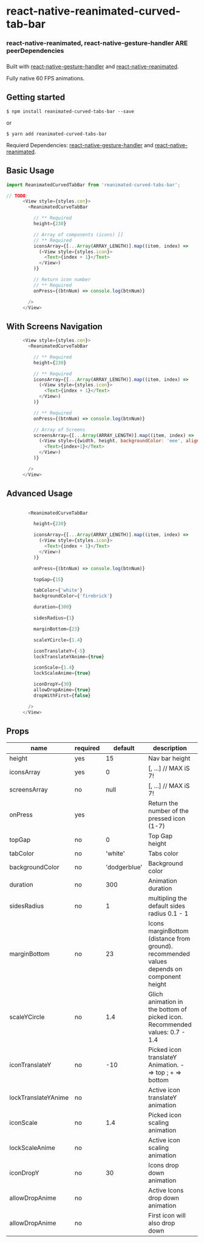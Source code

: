# react-native-reanimated-curved-tab-bar
### 
### react-native-reanimated, react-native-gesture-handler ARE peerDependencies 
### 

Built with [react-native-gesture-handler](https://github.com/kmagiera/react-native-gesture-handler) and [react-native-reanimated](https://github.com/kmagiera/react-native-reanimated).

Fully native 60 FPS animations.

## Getting started

`$ npm install reanimated-curved-tabs-bar --save`

or

`$ yarn add reanimated-curved-tabs-bar`

Requierd Dependencies: [react-native-gesture-handler](https://kmagiera.github.io/react-native-gesture-handler/docs/getting-started.html) and [react-native-reanimated](https://github.com/kmagiera/react-native-reanimated).

## Basic Usage
```javascript
import ReanimatedCurvedTabBar from 'reanimated-curved-tabs-bar';

// TODO: 
      <View style={styles.con}>
        <ReanimatedCurveTabBar

          // ** Required
          height={230}

          // Array of components (icons) []
          // ** Required
          iconsArray={[...Array(ARRAY_LENGTH)].map((item, index) =>
            (<View style={styles.icon}>
              <Text>{index + 1}</Text>
            </View>)
          )}

          // Return icon number
          // ** Required
          onPress={(btnNum) => console.log(btnNum)}

        />
      </View>
```

## 
## With Screens Navigation  
```javascript
      <View style={styles.con}>
        <ReanimatedCurveTabBar

          // ** Required
          height={230}

          // ** Required
          iconsArray={[...Array(ARRAY_LENGTH)].map((item, index) =>
            (<View style={styles.icon}>
              <Text>{index + 1}</Text>
            </View>)
          )}

          // ** Required
          onPress={(btnNum) => console.log(btnNum)}

          // Array of Screens
          screensArray={[...Array(ARRAY_LENGTH)].map((item, index) =>
            (<View style={{width, height, backgroundColor: 'eee', alignItems: 'center', justifyContent: 'center'}}>
              <Text>{index+1}</Text>
            </View>)
          )}

        />
      </View>
```

## 
## Advanced Usage
```javascript

        <ReanimatedCurveTabBar

          height={230}

          iconsArray={[...Array(ARRAY_LENGTH)].map((item, index) =>
            (<View style={styles.icon}>
              <Text>{index + 1}</Text>
            </View>)
          )}

          onPress={(btnNum) => console.log(btnNum)}

          topGap={15}

          tabColor={'white'}
          backgroundColor={'firebrick'}

          duration={300}

          sidesRadius={1}

          marginBottom={23}

          scaleYCircle={1.4}

          iconTranslateY={-5}
          lockTranslateYAnime={true}

          iconScale={1.4}
          lockScaleAnime={true}

          iconDropY={30}
          allowDropAnime={true}
          dropWithFirst={false}

        />
      </View>
```

## Props

| name                      | required | default | description | type | 
| ------------------------- | -------- | ------- | ------------|------|
| height                    | yes      |    15   | Nav bar height  | Number |
| iconsArray                | yes      |    0    | [<Component1>, ...<Component7>] // MAX iS 7! | Array |
| screensArray              | no       |    null | [<Component1>, ...<Component7>] // MAX iS 7! | Array |
| onPress                   | yes      |         | Return the number of the pressed icon (1-7) | Method |
| topGap                    | no       |    0    | Top Gap height | Number |
| tabColor                  | no       |    'white'    | Tabs color | Color |
| backgroundColor           | no       |    'dodgerblue'    | Background color | Color |
| duration                  | no       |   300   | Animation duration | Number |
| sidesRadius               | no       |   1   | multipling the default sides radius 0.1 - 1 | Number |
| marginBottom              | no       |   23   | Icons marginBottom (distance from ground). recommended values depends on component height | Number |
| scaleYCircle              | no       |   1.4  | Glich animation in the bottom of picked icon. Recommended values: 0.7 - 1.4 | Number |
| iconTranslateY            | no       |   -10  | Picked icon translateY Animation. - => top ; + => bottom | Number |
| lockTranslateYAnime       | no       |        | Active icon translateY animation | Boolean |
| iconScale                 | no       |   1.4  | Picked icon scaling animation | Number |
| lockScaleAnime            | no       |        | Active icon scaling animation | Boolean |
| iconDropY                 | no       |   30   | Icons drop down animation | Number |
| allowDropAnime            | no       |        | Active Icons drop down animation | Boolean |
| allowDropAnime            | no       |        | First icon will also drop down | Boolean |


